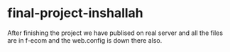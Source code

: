 # final-project-inshallah

 After finishing the project we have publised on real server and all the files 
are in f-ecom and the web.config is down there also.

